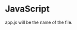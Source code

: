 # JavaScript

app.js will be the name of the file.

<script> can be the linking element for the js file.

primitive values are:
number: (1,2,3)
string: (Hello)
boolean: (true, false)

non-primitive values are:
let object = {thing: "it's a thing"}
let array = {1, 2, 3, 4, 5}
function example(){
    console.log('Hello, world!')
}

//number math and operators:
number++ means that it will add 1 to the number
number-- means that it will subtract 1 from the number
number += 5 //Note: will add 5 to the number (number = number + 5)
let sum = 2 + number will add 2 to the number

* = multiply
/ = divide
% = divides the number and then leaves the remainder (2%5= 1)

number == 5 //returns true or false
number === 5 //Forces a value  

> = greater than
< = less than
>= equal to or greater than
<= equal to or less than

//String Operators
string = '' "" ``
string += ' world' //Means string = string + ' world'
string = `Hello ${string2}` //this is interpolation


//bool operators
bool == true //are these equal?
bool != true //are these not equal?

&& = means "and" in a syntax
|| = means "or" in a syntax


objects are collections of data that are stored by a key or a value pair. 

//return means full stop

//within an array for ex:

= { 
    mick: (<- Mick right here is 'array item')
}

Notes 2/14/22:

Elivs Operator checks to see if a property is defined before it runs. 

-Class: is a blueprint of an object. 

-Method: is a function that exists on a class. 

-Entry Point: 

-MVC: Model View Controller (service)

Controller.js page works like a video game controller and is handled with the input of the user. 
The page will take a 'function' and then just passes it to another JS file. The page is very lazy. 
The reason why we have it in the first place is encapsulation. We use it so we have reusable code and group together similar code.

In the MCV there will typically be 5 pages that hold our data and make our code run.

Index, which holds the HTML code for us. Then the Controller.js page which holds the code that holds everything. The service page will then run the actual code and the model page holds the classes with the properties that make up the classes. Lastly, the proxyState, is the place where we hold all of our data. 